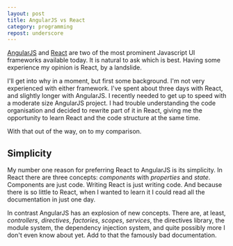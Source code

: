 ```yaml
---
layout: post
title: AngularJS vs React
category: programming
repost: underscore
---
```


[AngularJS](https://angularjs.org/) and [React](http://facebook.github.io/react/index.html) are two of the most prominent Javascript UI frameworks available today. It is natural to ask which is best. Having some experience my opinion is React, by a landslide.

I'll get into why in a moment, but first some background. I'm not very experienced with either framework. I've spent about three days with React, and slightly longer with AngularJS. I recently needed to get up to speed with a moderate size AngularJS project. I had trouble understanding the code organisation and decided to rewrite part of it in React, giving me the opportunity to learn React and the code structure at the same time.

With that out of the way, on to my comparison.

## Simplicity

My number one reason for preferring React to AngularJS is its simplicity. In React there are three concepts: *components* with *properties* and *state*. Components are just code. Writing React is just writing code. And because there is so little to React, when I wanted to learn it I could read all the documentation in just one day.

In contrast AngularJS has an explosion of new concepts. There are, at least, *controllers*, *directives*, *factories*, *scopes*, *services*, the directives library, the module system, the dependency injection system, and quite possibly more I don't even know about yet. Add to that the famously bad documentation.
